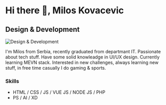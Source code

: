 # Hi there 👋, Milos Kovacevic
## Design & Development
![Design & Development](https://pbs.twimg.com/profile_banners/2716994627/1623689731/1500x500)

I'm Milos from Serbia, recently graduated from departmant IT. Passionate about tech stuff. Have some solid knowleadge in UI/UX design. Currently learning MEVN stack. Interested in new challenges, always learning new stuff, in free time casually I do gaming & sports.

### Skills
* HTML / CSS / JS /  VUE JS / NODE JS / PHP 
* PS / AI / XD













